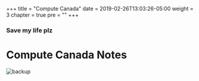 +++
title = "Compute Canada"
date = 2019-02-26T13:03:26-05:00
weight = 3
chapter = true
pre = "<b></b>"
+++

### Save my life plz

# Compute Canada Notes
![backup](/computecanada/backup.jpg?classes=shadow)